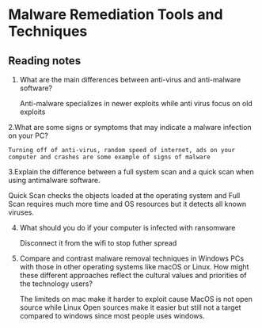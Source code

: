 # Malware Remediation Tools and Techniques

## Reading notes

1. What are the main differences between anti-virus and anti-malware software?

    Anti-malware specializes in newer exploits while anti virus focus on old exploits

2.What are some signs or symptoms that may indicate a malware infection on your PC?

    Turning off of anti-virus, random speed of internet, ads on your computer and crashes are some example of signs of malware

3.Explain the difference between a full system scan and a quick scan when using antimalware software.

   Quick Scan checks the objects loaded at the operating system and Full Scan requires much more time and OS resources but it detects all known viruses.

4. What should you do if your computer is infected with ransomware

   Disconnect it from the wifi to stop futher spread

5. Compare and contrast malware removal techniques in Windows PCs with those in other operating systems like macOS or Linux. How might these different approaches reflect the cultural values and priorities of the technology users?

   The limiteds on mac make it harder to exploit cause MacOS is not open source while Linux Open sources make it easier but still not a target compared to windows since most people uses windows.
   
